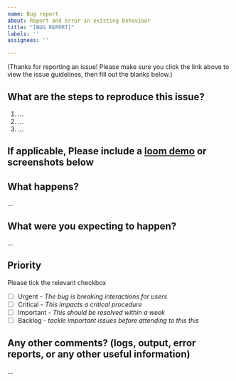```yaml
---
name: Bug report
about: Report and error in existing behaviour
title: "[BUG REPORT]"
labels: ''
assignees: ''

---
```


(Thanks for reporting an issue! Please make sure you click the link above to view the issue guidelines, then fill out the blanks below.)

What are the steps to reproduce this issue?
-------------------------------------------
1. …
2. …
3. …

If applicable, Please include a [loom demo](https://www.loom.com/) or screenshots below
-------------------------------------------

What happens?
-------------
…

What were you expecting to happen?
----------------------------------
…

Priority
-------------------
Please tick the relevant checkbox 
- [ ] Urgent - _The bug is breaking interactions for users_
- [ ] Critical - _This impacts a critical procedure_
- [ ] Important - _This should be resolved within a week_
- [ ] Backlog - _tackle important issues before attending to this this_

Any other comments? (logs, output, error reports, or any other useful information)
-------------------
…
